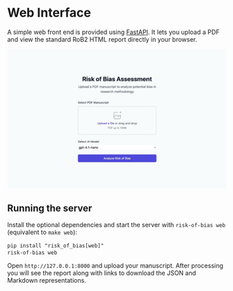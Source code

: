 # Web Interface

A simple web front end is provided using [FastAPI](https://fastapi.tiangolo.com/).
It lets you upload a PDF and view the standard RoB2 HTML report directly in your
browser.

![Web Interface](web.jpeg)

## Running the server

Install the optional dependencies and start the server with `risk-of-bias web` (equivalent to `make web`):

```console
pip install "risk_of_bias[web]"
risk-of-bias web
```

Open `http://127.0.0.1:8000` and upload your manuscript. After processing you
will see the report along with links to download the JSON and Markdown
representations.
